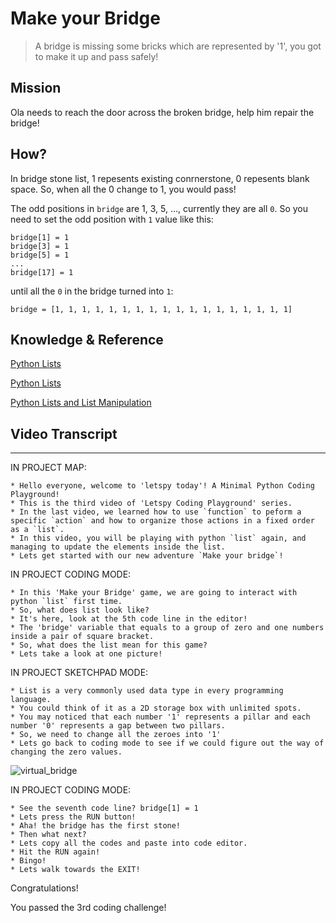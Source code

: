 # Make your Bridge

> A bridge is missing some bricks which are represented by '1', you got to make it up and pass safely!

## Mission

Ola needs to reach the door across the broken bridge, help him repair the bridge!

## How?

In bridge stone list, 1 repesents existing conrnerstone, 0 repesents blank space. So, when all the 0 change to 1, you would pass!

The odd positions in `bridge` are 1, 3, 5, ..., currently they are all `0`. So you need to set the odd position with `1` value like this:

```
bridge[1] = 1
bridge[3] = 1
bridge[5] = 1
...
bridge[17] = 1
```

until all the `0` in the bridge turned into `1`:

```
bridge = [1, 1, 1, 1, 1, 1, 1, 1, 1, 1, 1, 1, 1, 1, 1, 1, 1, 1]
```



## Knowledge & Reference


[Python Lists](https://www.w3schools.com/python/python_lists.asp)

[Python Lists](https://developers.google.com/edu/python/lists)

[Python Lists and List Manipulation](https://towardsdatascience.com/python-basics-6-lists-and-list-manipulation-a56be62b1f95)


## Video Transcript

----

IN PROJECT MAP:

```
* Hello everyone, welcome to 'letspy today'! A Minimal Python Coding Playground!
* This is the third video of 'Letspy Coding Playground' series.
* In the last video, we learned how to use `function` to peform a specific `action` and how to organize those actions in a fixed order as a `list`.
* In this video, you will be playing with python `list` again, and managing to update the elements inside the list.
* Lets get started with our new adventure `Make your bridge`!
```

IN PROJECT CODING MODE:

```
* In this 'Make your Bridge' game, we are going to interact with python `list` first time. 
* So, what does list look like?
* It's here, look at the 5th code line in the editor!
* The 'bridge' variable that equals to a group of zero and one numbers inside a pair of square bracket.
* So, what does the list mean for this game?
* Lets take a look at one picture!
```

IN PROJECT SKETCHPAD MODE:

```
* List is a very commonly used data type in every programming language. 
* You could think of it as a 2D storage box with unlimited spots.
* You may noticed that each number '1' represents a pillar and each number '0' represents a gap between two pillars.
* So, we need to change all the zeroes into '1'
* Lets go back to coding mode to see if we could figure out the way of changing the zero values.
```

![virtual_bridge](/assets/video/virtual_bridge.png)

IN PROJECT CODING MODE:

```
* See the seventh code line? bridge[1] = 1
* Lets press the RUN button!
* Aha! the bridge has the first stone!
* Then what next?
* Lets copy all the codes and paste into code editor.
* Hit the RUN again!
* Bingo!
* Lets walk towards the EXIT!
```

Congratulations! 

You passed the 3rd coding challenge!